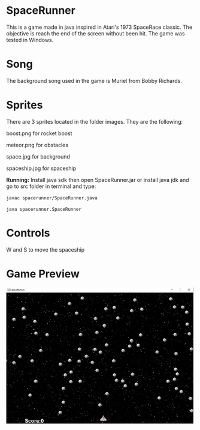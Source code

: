 # SpaceRunner
This is a game made in java inspired in Atari's 1973 SpaceRace classic. The objective is reach the end of the screen without been hit. The game was tested in Windows.

# Song

The background song used in the game is Muriel from Bobby Richards.

# Sprites
There are 3 sprites located in the folder images. They are the following:

boost.png for rocket boost

meteor.png for obstacles

space.jpg for background

spaceship.jpg for spaceship

**Running:**
Install java sdk then open SpaceRunner.jar or install java jdk and go to src folder in terminal and type:

```
javac spacerunner/SpaceRunner.java
```
```
java spacerunner.SpaceRunner
```

# Controls
W and S to move the spaceship

# Game Preview
<img src="preview.png" alt="drawing" width="500"/>


